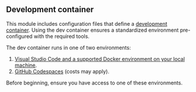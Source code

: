 ## Development container

This module includes configuration files that define a [development container](https://containers.dev/). Using the dev container ensures a standardized environment pre-configured with the required tools.

The dev container runs in one of two environments:

1. [Visual Studio Code and a supported Docker environment on your local machine](/learn/modules/use-docker-container-dev-env-vs-code/).
1. [GitHub Codespaces](https://github.com/features/codespaces) (costs may apply).

Before beginning, ensure you have access to one of these environments.